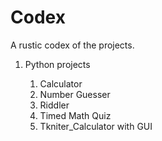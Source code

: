 # Codex
A rustic codex of the projects.
<ol>
<li>Python projects</li>
        <ol>
            <li>Calculator</li>
            <li>Number Guesser</li>
            <li>Riddler</li>
            <li>Timed Math Quiz</li>
            <li>Tkniter_Calculator with GUI</li>
        </ol>
<!--<li>Web Development projects</li>
    <ol>
        <li>   </li>
    </ol>
-->
</ol>
